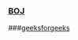 ### [BOJ](https://www.acmicpc.net/problem/11689)  
###[geeksforgeeks](https://www.geeksforgeeks.org/eulers-totient-function/)  
